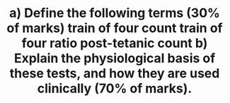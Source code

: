 ---
title: "a) Define the following terms (30% of marks) train of four count train of four ratio post-tetanic count b) Explain the physiological basis of these tests, and how they are used clinically (70% of marks)."
entityType: SAQ
exam: PEX
college: ANZCA
year: 2025
sitting: A
question: 15
---